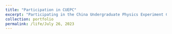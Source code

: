 ```yaml
---
title: "Participation in CUEPC"
excerpt: "Participating in the China Undergraduate Physics Experiment Competition (Teaching Category) in Zhuhai on July 26, 2023.<br/><img src='/images/7.jpg'>"
collection: portfolio
permalink: /life/July 26, 2023
---
```

